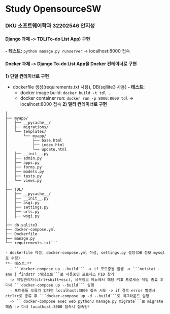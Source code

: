 # Study OpensourceSW
### DKU 소프트웨어학과 32202546 안지성
#### Django 과제 -> TDL(To-do List App) 구현
  **- 테스트:** ```python manage.py runserver``` -> localhost:8000 접속
#### Docker 과제 -> Django To-do List App을 Docker 컨테이너로 구현
**1) 단일 컨테이너로 구현**
- dockerfile 생성(requirements.txt 사용), DB(sqllite3 사용)
**- 테스트:**
  - docker image build: ```docker build -t tdl .```
  - docker container run: ```docker run -p 8000:8000 tdl``` -> localhost:8000 접속
**2) 멀티 컨테이너로 구현**
```TDL2/
│
├── myapp/
│   ├── __pycache__/
│   ├── migrations/
│   └── templates/
│       └── myapp/
│           ├── base.html
│           ├── index.html
│           └── update.html
│   ├── __init__.py
│   ├── admin.py
│   ├── apps.py
│   ├── forms.py
│   ├── models.py
│   ├── tests.py
│   └── views.py
│
├── TDL/
│   ├── __pycache__/
│   ├── __init__.py
│   ├── asgi.py
│   ├── settings.py
│   ├── urls.py
│   ├── wsgi.py
│
├── db.sqlite3
├── docker-compose.yml
├── Dockerfile
├── manage.py
└── requirements.txt```

- dockerfile 작성, docker-compose.yml 작성, settings.py 설정(DB 정보 mysql로 수정)
**- 테스트:**
  - ```docker-compose up --build``` -> if 포트충돌 발생 -> ```netstat -ano | findstr :해당포트```로 사용중인 프로세스 PID 찾기
  -> 작업관리자(ctrl+shift+esc), 세부정보 메뉴에서 해당 PID 프로세스 작업 종료 후 다시 ```docker-compose up --build``` 실행
  - 포트충돌 오류가 없다면 localhost:3000 접속 시도 -> if 경로 error 발생시 ctrl+c로 종류 후 ```docker-compose up -d --build```로 백그라운드 실행
  -> ```docker-compose exec web python3 manage.py migrate```로 migrate 해줌 -> 다시 localhost:3000 접속시 접속됨!
